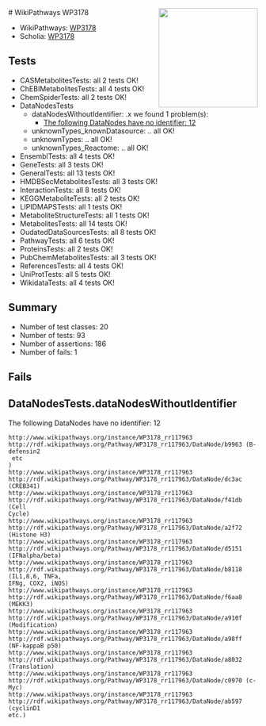 <img style="float: right; width: 200px" src="https://upload.wikimedia.org/wikipedia/commons/thumb/8/83/Wplogo_with_text_500.png/640px-Wplogo_with_text_500.png" />
# WikiPathways WP3178

* WikiPathways: [WP3178](https://wikipathways.org/pathways/WP3178)
* Scholia: [WP3178](https://scholia.toolforge.org/wikipathways/WP3178)
## Tests
* CASMetabolitesTests: all 2 tests OK!
* ChEBIMetabolitesTests: all 4 tests OK!
* ChemSpiderTests: all 2 tests OK!
* DataNodesTests
    * dataNodesWithoutIdentifier: .x we found 1 problem(s):
        * [The following DataNodes have no identifier: 12](#8792c492)
    * unknownTypes_knownDatasource: .. all OK!
    * unknownTypes: .. all OK!
    * unknownTypes_Reactome: .. all OK!
* EnsemblTests: all 4 tests OK!
* GeneTests: all 3 tests OK!
* GeneralTests: all 13 tests OK!
* HMDBSecMetabolitesTests: all 3 tests OK!
* InteractionTests: all 8 tests OK!
* KEGGMetaboliteTests: all 2 tests OK!
* LIPIDMAPSTests: all 1 tests OK!
* MetaboliteStructureTests: all 1 tests OK!
* MetabolitesTests: all 14 tests OK!
* OudatedDataSourcesTests: all 8 tests OK!
* PathwayTests: all 6 tests OK!
* ProteinsTests: all 2 tests OK!
* PubChemMetabolitesTests: all 3 tests OK!
* ReferencesTests: all 4 tests OK!
* UniProtTests: all 5 tests OK!
* WikidataTests: all 4 tests OK!


## Summary

* Number of test classes: 20
* Number of tests: 93
* Number of assertions: 186
* Number of fails: 1

## Fails

<a name="8792c492" />

## DataNodesTests.dataNodesWithoutIdentifier

The following DataNodes have no identifier: 12
```
http://www.wikipathways.org/instance/WP3178_rr117963 http://rdf.wikipathways.org/Pathway/WP3178_rr117963/DataNode/b9963 (B-defensin2
 etc
)
http://www.wikipathways.org/instance/WP3178_rr117963 http://rdf.wikipathways.org/Pathway/WP3178_rr117963/DataNode/dc3ac (CREB341)
http://www.wikipathways.org/instance/WP3178_rr117963 http://rdf.wikipathways.org/Pathway/WP3178_rr117963/DataNode/f41db (Cell
Cycle)
http://www.wikipathways.org/instance/WP3178_rr117963 http://rdf.wikipathways.org/Pathway/WP3178_rr117963/DataNode/a2f72 (Histone H3)
http://www.wikipathways.org/instance/WP3178_rr117963 http://rdf.wikipathways.org/Pathway/WP3178_rr117963/DataNode/d5151 (IFNalpha/beta)
http://www.wikipathways.org/instance/WP3178_rr117963 http://rdf.wikipathways.org/Pathway/WP3178_rr117963/DataNode/b8118 (IL1,8,6, TNFa, 
IFNg, COX2, iNOS)
http://www.wikipathways.org/instance/WP3178_rr117963 http://rdf.wikipathways.org/Pathway/WP3178_rr117963/DataNode/f6aa8 (MEKK3)
http://www.wikipathways.org/instance/WP3178_rr117963 http://rdf.wikipathways.org/Pathway/WP3178_rr117963/DataNode/a910f (Modification)
http://www.wikipathways.org/instance/WP3178_rr117963 http://rdf.wikipathways.org/Pathway/WP3178_rr117963/DataNode/a98ff (NF-kappaB p50)
http://www.wikipathways.org/instance/WP3178_rr117963 http://rdf.wikipathways.org/Pathway/WP3178_rr117963/DataNode/a8032 (Translation)
http://www.wikipathways.org/instance/WP3178_rr117963 http://rdf.wikipathways.org/Pathway/WP3178_rr117963/DataNode/c0970 (c-Myc)
http://www.wikipathways.org/instance/WP3178_rr117963 http://rdf.wikipathways.org/Pathway/WP3178_rr117963/DataNode/ab597 (cyclinD1
etc.)
```

